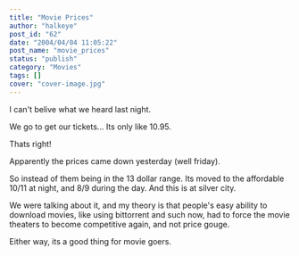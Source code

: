 ```yaml
---
title: "Movie Prices"
author: "halkeye"
post_id: "62"
date: "2004/04/04 11:05:22"
post_name: "movie_prices"
status: "publish"
category: "Movies"
tags: []
cover: "cover-image.jpg"
---
```


I can't belive what we heard last night.

We go to get our tickets... Its only like 10.95.

Thats right!

Apparently the prices came down yesterday (well friday).

So instead of them being in the 13 dollar range. Its moved to the affordable 10/11 at night, and 8/9 during the day. And this is at silver city.

We were talking about it, and my theory is that people's easy ability to download movies, like using bittorrent and such now, had to force the movie theaters to become competitive again, and not price gouge.

Either way, its a good thing for movie goers.